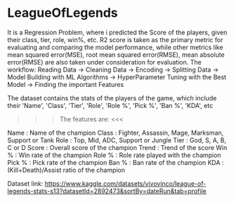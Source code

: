 # LeagueOfLegends

It is a Regression Problem, where i predicted the Score of the players, given their class, tier, role, win%, etc.
R2 score is taken as the primary metric for evaluating and comparing the model performance, while other metrics like mean squared error(MSE), root mean squared error(RMSE), mean absolute error(RMSE) are also taken under consideration for evaluation.
The workflow: 
Reading Data -> Cleaning Data -> Encoding -> Splitting Data -> Model Building with ML Algorithms -> HyperParameter Tuning with the Best Model -> Finding the important Features

The dataset contains the stats of the players of the game, which include their 'Name', 'Class', 'Tier', 'Role', 'Role %', 'Pick %', 'Ban %', 'KDA', etc

>>> The features are: <<<

Name : Name of the champion
Class : Fighter, Assassin, Mage, Marksman, Support or Tank
Role : Top, Mid, ADC, Support or Jungle
Tier : God, S, A, B, C or D
Score : Overall score of the champion
Trend : Trend of the score
Win % : Win rate of the champion
Role % : Role rate played with the champion
Pick % : Pick rate of the champion
Ban % : Ban rate of the champion
KDA : (Kill+Death)/Assist ratio of the champion

Dataset link: 
https://www.kaggle.com/datasets/vivovinco/league-of-legends-stats-s13?datasetId=2892473&sortBy=dateRun&tab=profile

